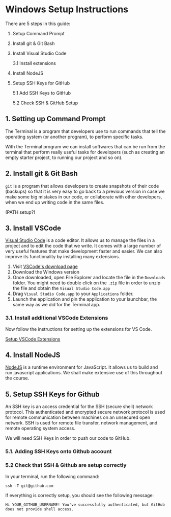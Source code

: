 # Windows Setup Instructions

There are 5 steps in this guide:

1. Setup Command Prompt
2. Install git & Git Bash
3. Install Visual Studio Code

   3.1 Install extensions

4. Install NodeJS
5. Setup SSH Keys for GitHub

   5.1 Add SSH Keys to GitHub

   5.2 Check SSH & GitHub Setup

## 1. Setting up Command Prompt

The Terminal is a program that developers use to run commands that tell the operating system (or another program), to perform specific tasks.

With the Terminal program we can install softwares that can be run from the terminal that perform really useful tasks for developers (such as creating an empty starter project, to running our project and so on).

## 2. Install git & Git Bash

`git` is a program that allows developers to create snapshots of their code (backups) so that it is very easy to go back to a previous version in case we make some big mistakes in our code, or collaborate with other developers, when we end up writing code in the same files.

(PATH setup?)

## 3. Install VSCode

[Visual Studio Code](https://code.visualstudio.com) is a code editor. It allows us to manage the files in a project and to edit the code that we write. It comes with a large number of very useful features that make development faster and easier. We can also improve its functionality by installing many extensions.

1. Visit [VSCode's download page](https://code.visualstudio.com/download)
2. Download the Windows version
3. Once downloaded, open File Explorer and locate the file in the `Downloads` folder. You might need to double click on the `.zip` file in order to unzip the file and obtain the `Visual Studio Code.app`
4. Drag `Visual Studio Code.app` to your `Applications` folder.
5. Launch the application and pin the application to your launchbar, the same way as we did for the Terminal app.

### 3.1. Install additional VSCode Extensions

Now follow the instructions for setting up the extensions for VS Code.

[Setup VSCode Extensions](vscode-setup-instructions.md)

## 4. Install NodeJS

[NodeJS](https://nodejs.org/en/) is a runtime environment for JavaScript. It allows us to build and run javascript applications. We shall make extensive use of this throughout the course.

## 5. Setup SSH Keys for Github

An SSH key is an access credential for the SSH (secure shell) network protocol. This authenticated and encrypted secure network protocol is used for remote communication between machines on an unsecured open network. SSH is used for remote file transfer, network management, and remote operating system access.

We will need SSH Keys in order to push our code to GitHub.

### 5.1. Adding SSH Keys onto Github account

### 5.2 Check that SSH & Github are setup correctly

In your terminal, run the following command:

`ssh -T git@github.com`

If everything is correctly setup, you should see the following message:

`Hi YOUR_GITHUB_USERNAME! You've successfully authenticated, but GitHub does not provide shell access.`
